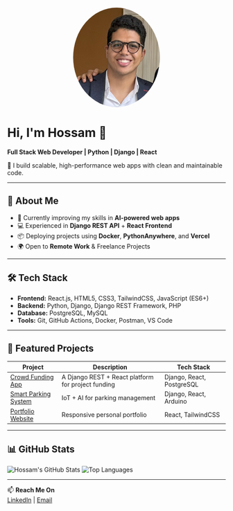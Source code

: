 <p align="center">
  <img src="https://github.com/hossamkoky599/Portfolio-/blob/main/assets/images/banner/crop-me.jpg" alt="Hossam Hassan" width="200" style="border-radius: 50%;" />
</p>

# Hi, I'm Hossam 👋  
**Full Stack Web Developer | Python | Django | React**

🚀 I build scalable, high-performance web apps with clean and maintainable code.

---

## 🔹 About Me
- 🌱 Currently improving my skills in **AI-powered web apps**
- 💻 Experienced in **Django REST API** + **React Frontend**
- 📦 Deploying projects using **Docker**, **PythonAnywhere**, and **Vercel**
- 🌍 Open to **Remote Work** & Freelance Projects

---

## 🛠 Tech Stack
- **Frontend:** React.js, HTML5, CSS3, TailwindCSS, JavaScript (ES6+)
- **Backend:** Python, Django, Django REST Framework, PHP
- **Database:** PostgreSQL, MySQL
- **Tools:** Git, GitHub Actions, Docker, Postman, VS Code

---

## 📌 Featured Projects
| Project | Description | Tech Stack |
|---------|-------------|------------|
| [Crowd Funding App](https://github.com/hossamkoky599/Crowd-Funding-Django) | A Django REST + React platform for project funding | Django, React, PostgreSQL |
| [Smart Parking System](https://github.com/hossamkoky599/Smart-Parking-System) | IoT + AI for parking management | Django, React, Arduino |
| [Portfolio Website](https://github.com/hossamkoky599/Portfolio-) | Responsive personal portfolio | React, TailwindCSS |

---

## 📊 GitHub Stats
![Hossam's GitHub Stats](https://github-readme-stats.vercel.app/api?username=hossamkoky599&show_icons=true&theme=tokyonight)
![Top Languages](https://github-readme-stats.vercel.app/api/top-langs/?username=hossamkoky599&layout=compact&theme=tokyonight)

---

📫 **Reach Me On**  
[LinkedIn](https://www.linkedin.com/in/hossamhassan99/) | [Email](mailto:hossamhussan599@gmail.com)

<!--
**hossamkoky599/hossamkoky599** is a ✨ _special_ ✨ repository because its `README.md` (this file) appears on your GitHub profile.

Here are some ideas to get you started:

- 🔭 I’m currently working on ...
- 🌱 I’m currently learning ...
- 👯 I’m looking to collaborate on ...
- 🤔 I’m looking for help with ...
- 💬 Ask me about ...
- 📫 How to reach me: ...
- 😄 Pronouns: ...
- ⚡ Fun fact: ...
-->
